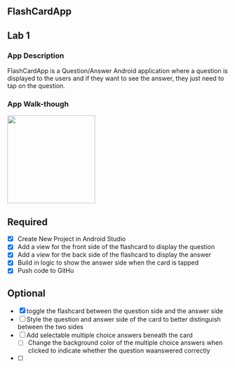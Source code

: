 ## FlashCardApp

## Lab 1

### App Description
 FlashCardApp is a Question/Answer Android application where a question is displayed to the users and if they want to see the answer, they just need to tap on the question.

### App Walk-though

<img src="https://i.imgur.com/FdFAugO.gif" width=200><br>

## Required
- [X] Create New Project in Android Studio
- [X] Add a view for the front side of the flashcard to display the question
- [X] Add a view for the back side of the flashcard to display the answer
- [X] Build in logic to show the answer side when the card is tapped
- [X] Push code to GitHu
## Optional
- [X] toggle the flashcard between the question side and the answer side
- [ ] Style the question and answer side of the card to better distinguish between the two sides
- [ ] Add selectable multiple choice answers beneath the card
   - [ ] Change the background color of the multiple choice answers when clicked to indicate whether the question waanswered correctly
- [ ] 
